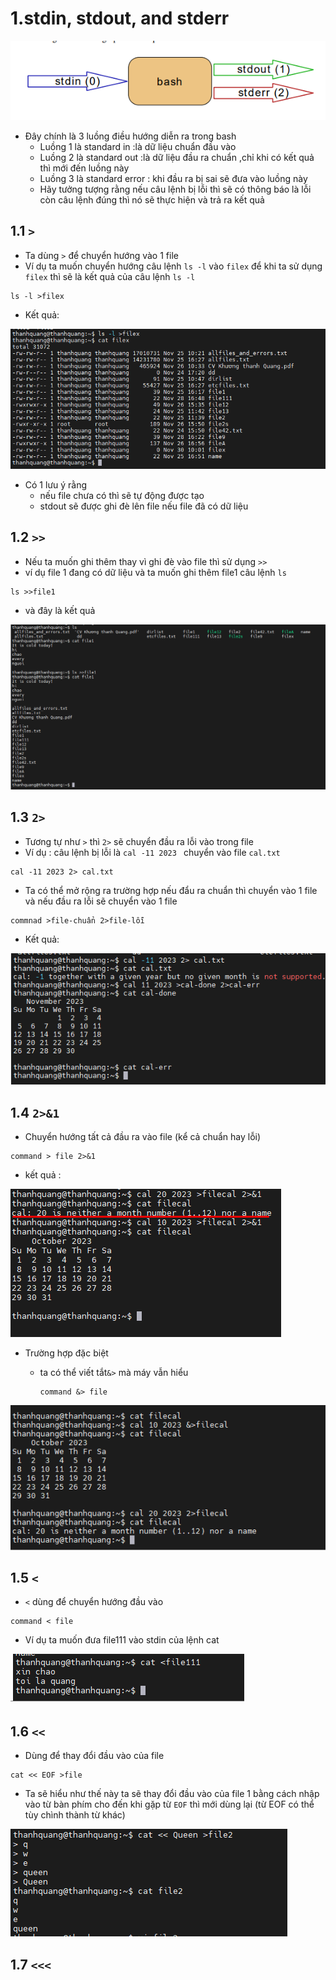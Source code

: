 # 1.stdin, stdout, and stderr
![Alt](/thuctap/anh/Screenshot_273.png)

- Đây chính là 3 luồng điều hướng diễn ra trong bash 
  - Luồng 1 là standard in :là dữ liệu chuẩn đầu vào
  - Luồng 2 là standard out :là dữ liệu đầu ra chuẩn ,chỉ khi có kết quả thì mới đến luồng này
  - Luồng 3 là standard error : khi đầu ra bị sai sẽ đưa vào luồng này
  - Hãy tưởng tượng rằng nếu câu lệnh bị lỗi thì sẽ có thông báo là lỗi còn câu lệnh đúng thì nó sẽ thực hiện và trả ra kết quả

## 1.1 `>`
- Ta dùng `>` để chuyển hướng vào 1 file 
- Ví dụ ta muốn chuyển hướng câu lệnh `ls -l` vào `filex` để khi ta sử dụng `filex` thì sẽ là kết quả của câu lệnh `ls -l`

```
ls -l >filex
```
- Kết quả:

![Alt](/thuctap/anh/Screenshot_375.png)

- Có 1 lưu ý rằng 
  - nếu file chưa có thì sẽ tự động được tạo
  - stdout sẽ được ghi đè lên file nếu file đã có dữ liệu

## 1.2 `>>`
- Nếu ta muốn ghi thêm thay vì ghi đè vào file thì sử dụng `>>`
- ví dụ file 1 đang có dữ liệu và ta muốn ghi thêm file1 câu lệnh `ls`

```
ls >>file1
```
- và đây là kết quả

![Alt](/thuctap/anh/Screenshot_376.png)

## 1.3 `2>`

- Tương tự như `>` thì `2>` sẽ chuyển đầu ra lỗi vào trong file 
- Ví dụ : câu lệnh bị lỗi là `cal -11 2023 ` chuyển vào file `cal.txt`

```
cal -11 2023 2> cal.txt
```

- Ta có thể mở rộng ra trường hợp nếu đẩu ra chuẩn thì chuyển vào 1 file và nếu đầu ra lỗi sẽ chuyển vào 1 file

```
commnad >file-chuẩn 2>file-lỗi
```

- Kết quả:

![Alt](/thuctap/anh/Screenshot_377.png)

## 1.4 `2>&1`
- Chuyển hướng tất cả đầu ra vào file (kể cả chuẩn hay lỗi)
```
command > file 2>&1
```

- kết quả :

![Alt](/thuctap/anh/Screenshot_378.png)

- Trường hợp đặc biệt 
  - ta có thể viết tắt`&>` mà máy vẫn hiểu

    ```
    command &> file
    ```
![Alt](/thuctap/anh/Screenshot_379.png)

## 1.5 `<`
- `<` dùng để chuyển hướng đầu vào

```
command < file
```
-  Ví dụ ta muốn đưa file111 vào stdin của lệnh cat

![Alt](/thuctap/anh/Screenshot_380.png)

## 1.6 `<<`

- Dùng để thay đổi đầu vào của file
```
cat << EOF >file
```

- Ta sẽ hiểu như thế này ta sẽ thay đổi đầu vào của file 1 bằng cách nhập vào từ bàn phím cho đến khi gặp từ `EOF` thì mới dùng lại (từ EOF có thể tùy chình thành từ khác)

![Alt](/thuctap/anh/Screenshot_381.png)

## 1.7 `<<<`

